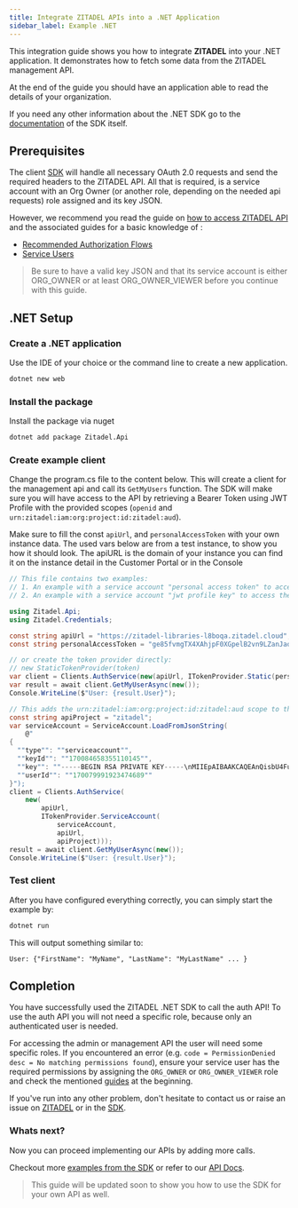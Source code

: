 ```yaml
---
title: Integrate ZITADEL APIs into a .NET Application
sidebar_label: Example .NET
---
```


This integration guide shows you how to integrate **ZITADEL** into your .NET application.
It demonstrates how to fetch some data from the ZITADEL management API.

At the end of the guide you should have an application able to read the details of your organization.

If you need any other information about the .NET SDK go to the [documentation](https://github.com/smartive/zitadel-net) of the SDK itself.

## Prerequisites

The client [SDK](https://github.com/zitadel/zitadel-net) will handle all necessary OAuth 2.0 requests and send the required headers to the ZITADEL API.
All that is required, is a service account with an Org Owner (or another role, depending on the needed api requests) role assigned and its key JSON.

However, we recommend you read the guide on [how to access ZITADEL API](/docs/guides/integrate/zitadel-apis/access-zitadel-apis) and the associated guides for a basic knowledge of :

 - [Recommended Authorization Flows](/docs/guides/integrate/login/oidc/oauth-recommended-flows)
 - [Service Users](/docs/guides/integrate/service-users/authenticate-service-users)

> Be sure to have a valid key JSON and that its service account is either ORG_OWNER or at least ORG_OWNER_VIEWER before you continue with this guide.

## .NET Setup

### Create a .NET application

Use the IDE of your choice or the command line to create a new application.

```bash
dotnet new web
```

### Install the package

Install the package via nuget

```bash
dotnet add package Zitadel.Api
```

### Create example client

Change the program.cs file to the content below. This will create a client for the management api and call its `GetMyUsers` function.
The SDK will make sure you will have access to the API by retrieving a Bearer Token using JWT Profile with the provided scopes (`openid` and `urn:zitadel:iam:org:project:id:zitadel:aud`).

Make sure to fill the const `apiUrl`, and `personalAccessToken` with your own instance data. The used vars below are from a test instance, to show you how it should look.
The apiURL is the domain of your instance you can find it on the instance detail in the Customer Portal or in the Console

```csharp
// This file contains two examples:
// 1. An example with a service account "personal access token" to access the ZITADEL API.
// 2. An example with a service account "jwt profile key" to access the ZITADEL API.

using Zitadel.Api;
using Zitadel.Credentials;

const string apiUrl = "https://zitadel-libraries-l8boqa.zitadel.cloud";
const string personalAccessToken = "ge85fvmgTX4XAhjpF0XGpelB2vn9LZanJaqmUQDuf7iTpKVowb44LFl-86pqY2mfJCEoIOk";

// or create the token provider directly:
// new StaticTokenProvider(token)
var client = Clients.AuthService(new(apiUrl, ITokenProvider.Static(personalAccessToken)));
var result = await client.GetMyUserAsync(new());
Console.WriteLine($"User: {result.User}");

// This adds the urn:zitadel:iam:org:project:id:zitadel:aud scope to the authorization request, enabling access to ZITADEL APIs.
const string apiProject = "zitadel";
var serviceAccount = ServiceAccount.LoadFromJsonString(
    @"
{
  ""type"": ""serviceaccount"",
  ""keyId"": ""170084658355110145"",
  ""key"": ""-----BEGIN RSA PRIVATE KEY-----\nMIIEpAIBAAKCAQEAnQisbU4FuLmjLR9I2Q01Rm9Mx6WySat2mbxgmOzu04oXuESI\nyS+RkiimdN0khjqouBftYqtVes7yngMLq3E8hMCwv/kLE+YeXphZXnn8tps8M2gV\n7S//uCp9LooK9qeh0lSkOqIsh0atj/l7NAHFxnhuNhfmn8XIYJNLVNSj5yzTri5E\nSn92SAsUQLSONgr7IEmIjcuPtYeU0iLvVno52ljZHnPX2WJ0HEZv44nZpkR4qBfv\n3hJzNx7sd4TdPGHHugJD8jdG/X4bAxwL5XGHZu18cUVM5RerSMpFQHSuIGgpKmK4\nWlM1AJGeut6EX/SrCxUDvhyOnXAgqhunTUmi6QIDAQABAoIBAHn7y92Y1y743X3m\nqHMbJIBTYyRPXaCGljm0MKF6o8clpWlZq5wE3KLZ+vwa8Q1oMbnXtGqKR3t/mM4P\n9Ze2/djtyh9GOUm632qCFCIkxp+fFPOl7ipyt8V7FAT77KpP6490eqKlacunppmJ\nph/vJJAY6xwQEvGX9SC4KrN5/txLKXbVtR3V2RXy9sxbbL4cpnklmRBMeXQkpwEM\nTKELUr5Rmhg9KvS3yALgVv0dIRtOA8Z995R234hXfY0St48YEvZtsxeme47u2CVl\nHJcVH4aa9Sw6XlgAEQBxqbQHpcLvUIu3XempO7VfGklWE6OlGuEcnUWpJCD8jMZW\nPYtt9LUCgYEAwi8josS3Iyto+DMJjJKCw175N2cmFMxBGu9Rw4aHjTiN57z7AUkn\nbmT44WnSmc1bCLC+nMB34vhiEyBKXYrH7zgbeMO8QDG3aO6gXdod/IdsieZR8E3b\ngUA1wtZYyRbc7eo8U4Nqkv1NXVRuDJkz/Mfoy+m1BVKcW7YeZaaZN9MCgYEAzwYB\n/LAiJoyx5UPwuieizlT7kHI7uvZRo4oLx+cZipNCJ0NGKgX4l1NIYLaNDbCoT9N0\nylico+kn+nihzDmD6SjY2hHGSIHk7AnJOcW+Bk5TfsYb8clxfgX40udLMIS0F13R\nrJt0gD9x0O3AZv4MV9cSI0/Md0tbWePgrLI44NMCgYEAojj7TlmEnY8AbIlGqvci\n4tCO5qf3elyA712LMwtKZsIeWsDX+OUCWglkmfvsAq06JfJx60YnYagbVtsdBTSR\nftmiqarrs71U+gaQVpeHgZYpKLMPNO/2Nu5Le2/SUHwXKXML3sDk4dNXNGb6YPAE\nLGNdqiyeG8o98agdkNIzIh0CgYEAlTGhMPfGRL3UXoNN8vopjEUWXozUmvJ090S/\nJLtZXtKtNBp5cEOJWZT9biVhFeKgCZc8ba7ahA29b/aLs+AnPlrfnJh+qzZhQfHz\ngJ0PSwAbkBs5fFBOaCHppiRlvXuFRemo95m4pcwTPBx7Mj4Xqx4lxij2E2rNVMSy\n4AI4l10CgYBwefqXt8B+D+0EvmhyHk19Tk8/fPelclJUv/IVI59c0F9UMAA2rD1U\nNW6k9251OGU7mQkztluNvl13qtAW/DveOjkFeDJIMzhFjravpLQXhUK4ETnM44YL\nFbClVGJaHYSHgOkNpcN5lYVLoyEvzv9rEPwBqpZRVnwWj6L+/I2L5Q==\n-----END RSA PRIVATE KEY-----\n"",
  ""userId"": ""170079991923474689""
}");
client = Clients.AuthService(
    new(
        apiUrl,
        ITokenProvider.ServiceAccount(
            serviceAccount,
            apiUrl,
            apiProject)));
result = await client.GetMyUserAsync(new());
Console.WriteLine($"User: {result.User}");
```

### Test client

After you have configured everything correctly, you can simply start the example by:

```bash
dotnet run
```

This will output something similar to:

```
User: {"FirstName": "MyName", "LastName": "MyLastName" ... }
```

## Completion

You have successfully used the ZITADEL .NET SDK to call the auth API!
To use the auth API you will not need a specific role, because only an authenticated user is needed.

For accessing the admin or management API the user will need some specific roles.
If you encountered an error (e.g. `code = PermissionDenied desc = No matching permissions found`), 
ensure your service user has the required permissions by assigning the `ORG_OWNER` or `ORG_OWNER_VIEWER` role
and check the mentioned [guides](#prerequisites) at the beginning.

If you've run into any other problem, don't hesitate to contact us or raise an issue on [ZITADEL](https://github.com/zitadel/zitadel/issues) or in the [SDK](https://github.com/zitadel/zitadel-go/issues).

### Whats next?

Now you can proceed implementing our APIs by adding more calls.

Checkout more [examples from the SDK](https://github.com/zitadel/zitadel-go/blob/main/example) or refer to our [API Docs](/apis/introduction).

> This guide will be updated soon to show you how to use the SDK for your own API as well.
